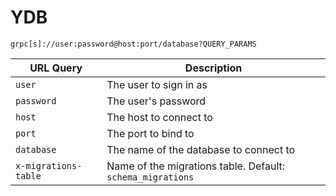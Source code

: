 # YDB

`grpc[s]://user:password@host:port/database?QUERY_PARAMS`

| URL Query  | Description |
|------------|-------------|
| `user` | The user to sign in as |
| `password` | The user's password |
| `host` | The host to connect to |
| `port` | The port to bind to |
| `database` | The name of the database to connect to |
| `x-migrations-table`| Name of the migrations table. Default: `schema_migrations` |
